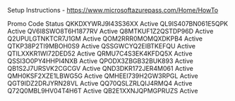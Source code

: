 Setup Instructions - https://www.microsoftazurepass.com/Home/HowTo

Promo Code	Status
QKKDXYWRJ9I43S36XX	Active
QL9IS407BN061E5QPK	Active
QV6I8SWO8T6H1877RV	Active
Q8MTKUF1Z2QSTDP96D	Active
Q2UPULGTNKTCR7J1GM	Active
QOM2RRR0MOMQXDKPB4	Active
QTKP38P2TI9MBOH0S9	Active
QSSGWCYQ2EIBTKEFQU	Active
QTILXXKR1WI72DED52	Active
QRMU7C4S3EK4KFDQ5X	Active
QSSI3O0PY4HHPI4NXB	Active
QPODX3ZBGB32BUK893	Active
QB1S2J7URSVK2CGCGV	Active
QND3DKR172JER4M061	Active
QMH0KSF2XZE1LBWG5G	Active
QMHEEI739H2GW3RPGL	Active
QGT9IDZ2DRJYRN28VL	Active
QQ70QSLZRLQIJ4RMQ4	Active
Q72Q0MBL9HV04T4H6T	Active
QB2E1XXNJQPMGPRUZS	Active
